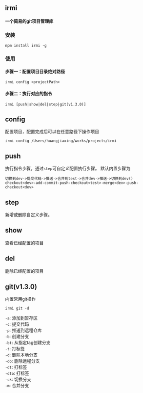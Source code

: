 ## irmi
#### 一个简易的git项目管理库

### 安装
```shell script
npm install irmi -g
```

### 使用
#### 步骤一：配置项目目录绝对路径
````shell script
irmi config <projectPath>
````
#### 步骤二：执行对应的指令
````shell script
irmi [push|show|del|step|git(v1.3.0)]
````

## config
配置项目，配置完成后可以在任意路径下操作项目
````
irmi config /Users/huangjiaxing/works/projects/irmi
````

## push
执行指令步骤，通过`step`可自定义配置执行步骤。
默认内置步骤为  
```
切换到dev->提交代码->推送->合并到test->合并dev->推送->切换到dev()
checkout<dev>-add-commit-push-checkout<test>-merge<dev>-push-checkout<dev>
```

## step
新增或删除自定义步骤。

## show
查看已经配置的项目

## del
删除已经配置的项目

## git(v1.3.0)
内置常用git操作 
````
irmi git -d
````

`-a`: 添加到暂存区  
`-c`: 提交代码  
`-p`: 推送到远程仓库  
`-b`: 创建分支  
`-bt`: 从指定tag创建分支  
`-t`: 打标签  
`-d`: 删除本地分支  
`-do`: 删除远程分支  
`-dt`: 打标签  
`-dto`: 打标签  
`-ck`: 切换分支  
`-m`: 合并分支  

